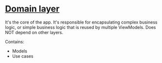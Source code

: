 # [Domain layer](https://developer.android.com/topic/architecture/domain-layer)
It's the core of the app.
It's responsible for encapsulating complex business logic, or simple business logic that is reused by multiple ViewModels.
Does NOT depend on other layers.

Contains:
- Models
- Use cases
